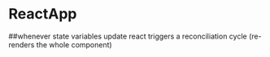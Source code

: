 # ReactApp

##whenever state variables update react triggers a reconciliation cycle (re-renders the whole component)

